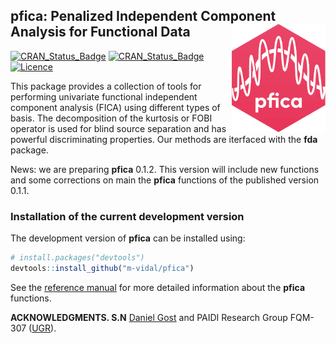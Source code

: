 
  ## pfica: Penalized Independent Component Analysis for Functional Data  <img src="man/figure/logo.png" align="right" width="150" />
  [![CRAN\_Status\_Badge](https://www.r-pkg.org/badges/version/fda.usc)](https://cran.r-project.org/package=fda.usc)
  [![CRAN\_Status\_Badge](https://www.r-pkg.org/badges/version/pfica)](https://cran.r-project.org/package=pfica)
  [![Licence](https://img.shields.io/badge/licence-GPL--2-blue.svg)](https://www.gnu.org/licenses/gpl-2.0.en.html)

  This package provides a collection of tools for performing univariate functional independent component analysis (FICA) using different types of basis. The decomposition of the kurtosis or FOBI operator is used for blind source separation and has powerful discriminating properties. Our methods are iterfaced with the  **fda** package. 
  
  News: we are preparing **pfica** 0.1.2. This version will include new functions and some corrections on main the **pfica** functions of the published version 0.1.1.

  ### Installation of the current development version
  The development version of **pfica** can be installed using:

  ``` r
  # install.packages("devtools")
  devtools::install_github("m-vidal/pfica")
  ```
  See the [reference
  manual](https://github.com/m-vidal/pfica/blob/master/pfica.pdf) for more detailed information about the **pfica** functions.

  **ACKNOWLEDGMENTS. S.N** [Daniel Gost](https://danielgost.com) and PAIDI Research Group FQM-307 ([UGR](https://www.ugr.es)).
